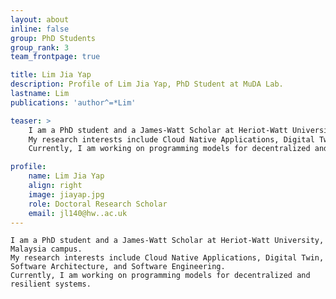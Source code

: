 ```yaml
---
layout: about
inline: false
group: PhD Students
group_rank: 3
team_frontpage: true

title: Lim Jia Yap
description: Profile of Lim Jia Yap, PhD Student at MuDA Lab.
lastname: Lim
publications: 'author^=*Lim'

teaser: >
    I am a PhD student and a James-Watt Scholar at Heriot-Watt University, Malaysia campus. 
    My research interests include Cloud Native Applications, Digital Twin, Software Architecture, and Software Engineering.
    Currently, I am working on programming models for decentralized and resilient systems.

profile:
    name: Lim Jia Yap
    align: right
    image: jiayap.jpg
    role: Doctoral Research Scholar
    email: jl140@hw..ac.uk
---
```


    I am a PhD student and a James-Watt Scholar at Heriot-Watt University, Malaysia campus. 
    My research interests include Cloud Native Applications, Digital Twin, Software Architecture, and Software Engineering.
    Currently, I am working on programming models for decentralized and resilient systems.